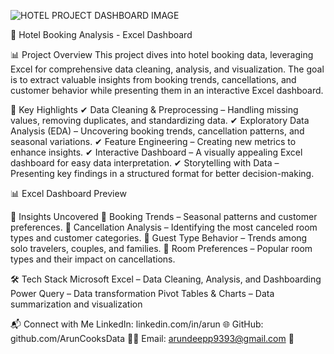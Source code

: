 ![HOTEL PROJECT DASHBOARD IMAGE](./HOTEL_PROJECT_DASHBOARD_IMAGE.png)

🏨 Hotel Booking Analysis - Excel Dashboard

📊 Project Overview
This project dives into hotel booking data, leveraging Excel for comprehensive data cleaning, analysis, and visualization. The goal is to extract valuable insights from booking trends, cancellations, and customer behavior while presenting them in an interactive Excel dashboard.

🚀 Key Highlights
✔ Data Cleaning & Preprocessing – Handling missing values, removing duplicates, and standardizing data.
✔ Exploratory Data Analysis (EDA) – Uncovering booking trends, cancellation patterns, and seasonal variations.
✔ Feature Engineering – Creating new metrics to enhance insights.
✔ Interactive Dashboard – A visually appealing Excel dashboard for easy data interpretation.
✔ Storytelling with Data – Presenting key findings in a structured format for better decision-making.

📊 Excel Dashboard Preview

📌 Insights Uncovered
🔹 Booking Trends – Seasonal patterns and customer preferences.
🔹 Cancellation Analysis – Identifying the most canceled room types and customer categories.
🔹 Guest Type Behavior – Trends among solo travelers, couples, and families.
🔹 Room Preferences – Popular room types and their impact on cancellations.

🛠 Tech Stack
Microsoft Excel – Data Cleaning, Analysis, and Dashboarding
Power Query – Data transformation
Pivot Tables & Charts – Data summarization and visualization

📬 Connect with Me
LinkedIn: linkedin.com/in/arun 🌐
GitHub: github.com/ArunCooksData 👨‍💻
Email: arundeepp9393@gmail.com 📧
